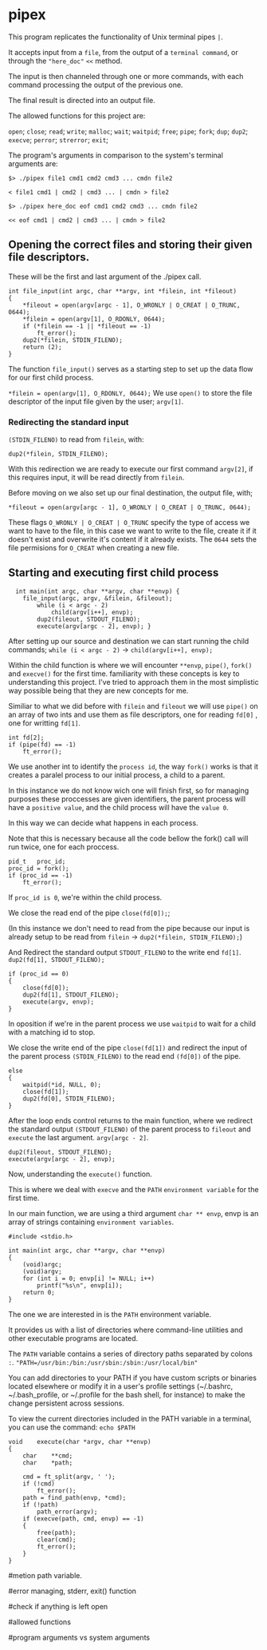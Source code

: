 
# pipex 
This program replicates the functionality of Unix terminal pipes `|`. 

It accepts input from a `file`, from the output of a `terminal command`, or through the `"here_doc"` `<<` method. 

The input is then channeled through one or more commands, with each command processing the output of the previous one. 

The final result is directed into an output file.

The allowed functions for this project are: 

`open`; `close`; `read`; `write`; `malloc`; `wait`; `waitpid`; `free`; `pipe`; `fork`; `dup`; `dup2`; `execve`; `perror`; `strerror`; `exit`;

The program's arguments in comparison to the system's terminal arguments are:

`$> ./pipex file1 cmd1 cmd2 cmd3 ... cmdn file2`

`< file1 cmd1 | cmd2 | cmd3 ... | cmdn > file2`

`$> ./pipex here_doc eof cmd1 cmd2 cmd3 ... cmdn file2`

`<< eof cmd1 | cmd2 | cmd3 ... | cmdn > file2`

## Opening the correct files and storing their given file descriptors. 

These will be the first and last argument of the ./pipex call.

	int	file_input(int argc, char **argv, int *filein, int *fileout)
	{
		*fileout = open(argv[argc - 1], O_WRONLY | O_CREAT | O_TRUNC, 0644);
		*filein = open(argv[1], O_RDONLY, 0644);
		if (*filein == -1 || *fileout == -1)
			ft_error();
		dup2(*filein, STDIN_FILENO);
		return (2);
	}

The function `file_input()` serves as a starting step to set up the data flow for our first child process. 

`*filein = open(argv[1], O_RDONLY, 0644);`  We use `open()` to store the file descriptor of the input file given by the user; `argv[1]`.

### Redirecting the standard input

`(STDIN_FILENO)` to read from `filein`, with:

	dup2(*filein, STDIN_FILENO);

With this redirection we are ready to execute our first command `argv[2]`, if this requires input, it will be read directly from `filein`.

Before moving on we also set up our final destination, the output file, with; 

`*fileout = open(argv[argc - 1], O_WRONLY | O_CREAT | O_TRUNC, 0644);`

These flags `O_WRONLY | O_CREAT | O_TRUNC` specify the type of access we want to have to the file, in this case we want to write to the file, create it if it doesn't exist and overwrite it's content if it already exists.
The `0644` sets the file permisions for `O_CREAT` when creating a new file.

## Starting and executing first child process
		
	  int main(int argc, char **argv, char **envp) {
   		file_input(argc, argv, &filein, &fileout);
			while (i < argc - 2)
				child(argv[i++], envp);
			dup2(fileout, STDOUT_FILENO);
			execute(argv[argc - 2], envp); }

After setting up our source and destination we can start running the child commands; `while (i < argc - 2)` -> `child(argv[i++], envp);`
  
Within the child function is where we will encounter `**envp`, `pipe()`, `fork()` and `execve()` for the first time. familiarity with these concepts is key to understanding this project. I've tried to approach them in the most simplistic way possible  being that they are new concepts for me.
  
Similiar to what we did before with `filein` and `fileout` we will use `pipe()` on an array of two ints and use them as file descriptors, one for reading `fd[0]` , one for writting `fd[1]`.
	
	int	fd[2];
	if (pipe(fd) == -1)
	    ft_error();

We use another int to identify the `process id`, the way `fork()` works is that it creates a paralel process to our initial process, a child to a parent. 

In this instance we do not know wich one will finish first, so for managing purposes these proccesses are given identifiers, the parent process will have a `positive value`, and the child process will have the `value 0`.

In this way we can decide what happens in each process. 

Note that this is necessary because all the code bellow the fork() call will run twice, one for each proccess.

	pid_t	proc_id;
	proc_id = fork();
	if (proc_id == -1)
		ft_error();

If `proc_id is 0`, we're within the child process. 

We close the read end of the pipe `close(fd[0]);`; 

(In this instance we don't need to read from the pipe because our input is already setup to be read from `filein` -> `dup2(*filein, STDIN_FILENO);`)

And Redirect the standard output `STDOUT_FILENO` to the write end `fd[1]`. `dup2(fd[1], STDOUT_FILENO);` 

	if (proc_id == 0)
	{
		close(fd[0]);
		dup2(fd[1], STDOUT_FILENO);
		execute(argv, envp);
	}
  
In oposition if we're in the parent process we use `waitpid` to wait for a child with a matching id to stop. 

We close the write end of the pipe `close(fd[1])` and redirect the input of the parent process `(STDIN_FILENO)` to the read end `(fd[0])` of the pipe.

	else
	{
		waitpid(*id, NULL, 0);
		close(fd[1]);
		dup2(fd[0], STDIN_FILENO);
	}

After the loop ends control returns to the main function, where we redirect the standard output `(STDOUT_FILENO)` of the parent process to `fileout` and `execute` the last argument. `argv[argc - 2]`.

	dup2(fileout, STDOUT_FILENO);
	execute(argv[argc - 2], envp);

Now, understanding the `execute()` function. 

This is where we deal with `execve` and the `PATH` `environment variable` for the first time.

In our main function, we are using a third argument `char ** envp`, envp is an array of strings containing `environment variables`. 

	#include <stdio.h>
	
	int main(int argc, char **argv, char **envp) 
	{
		(void)argc;
		(void)argv;
		for (int i = 0; envp[i] != NULL; i++)
			printf("%s\n", envp[i]);
		return 0;
	}

The one we are interested in is the `PATH` environment variable.

It provides us with a list of directories where command-line utilities and other executable programs are located. 

The `PATH` variable contains a series of directory paths separated by colons `:`. `"PATH=/usr/bin:/bin:/usr/sbin:/sbin:/usr/local/bin"`

You can add directories to your PATH if you have custom scripts or binaries located elsewhere or modify it in a user's profile settings (~/.bashrc, ~/.bash_profile, or ~/.profile for the bash shell, for instance) to make the change persistent across sessions.

To view the current directories included in the PATH variable in a terminal, you can use the command: `echo $PATH`

	void	execute(char *argv, char **envp)
	{
		char	**cmd;
		char	*path;
	
		cmd = ft_split(argv, ' ');
		if (!cmd)
			ft_error();
		path = find_path(envp, *cmd);
		if (!path)
			path_error(argv);
		if (execve(path, cmd, envp) == -1)
		{
			free(path);
			clear(cmd);
			ft_error();
		}
	}

#metion path variable.

#error managing, stderr, exit() function

#check if anything is left open

#allowed functions

#program arguments vs system arguments

